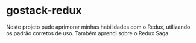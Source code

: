 # gostack-redux

Neste projeto pude aprimorar minhas habilidades com o Redux, utilizando os padrão corretos de uso.
Também aprendi sobre o Redux Saga.
